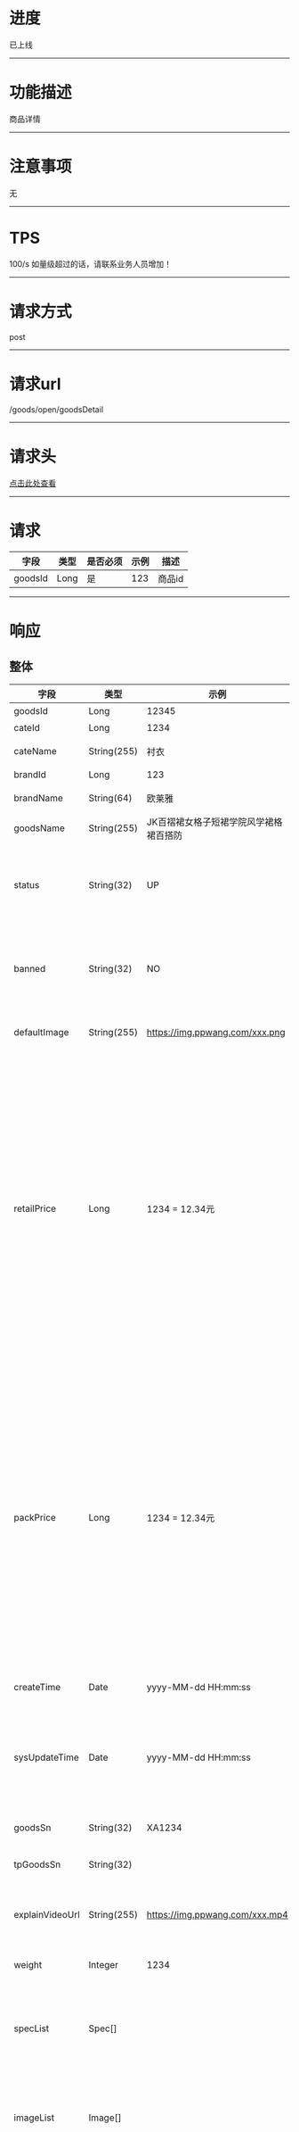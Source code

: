 # 进度
已上线

---

# 功能描述
商品详情

---

# 注意事项
无

---

# TPS
100/s 如量级超过的话，请联系业务人员增加！

---

# 请求方式
post  

---

# 请求url
/goods/open/goodsDetail

---

# 请求头
[点击此处查看](../请求头部及签名方式.md)

---

# 请求
| 字段  | 类型  | 是否必须  | 示例  | 描述 |
| ----------------------------- | ------------- | ---- | --------------------------------- | ---------------------------------- |
| goodsId                       | Long         | 是  | 123                              | 商品id                             |

---

# 响应
## 整体
| 字段  | 类型  | 示例  | 描述 |
| ----------------------------- | ------------- | --------------------------------- | ---------------------------------- |
| goodsId                       | Long         | 12345                            | 商品ID                                |
| cateId                        | Long         | 1234                             | 分类ID                                |
| cateName                      | String(255)  | 衬衣                              | 分类名称                               |
| brandId                       | Long         | 123                              | 品牌ID                                |
| brandName                     | String(64)   | 欧莱雅                            | 品牌名称                               |
| goodsName                     | String(255)  | JK百褶裙女格子短裙学院风学裙格裙百搭防 | 商品名称                               |
| status                        | String(32)   | UP                               | 商品状态。参考：[0商品枚举-商品状态](./0商品枚举.md)  |
| banned                        | String(32)   | NO                               | 禁售状态。参考：[0商品枚举-禁售状态](./0商品枚举.md)  |
| defaultImage                  | String(255)  | https://img.ppwang.com/xxx.png   | 封面图绝对路径
| retailPrice                   | Long         | 1234 = 12.34元                    | 商品拿货价。注意！接口返回的是整数，如需要换算的话，需要接口调用方自己除以100以转移成实际的金额。如返回1234，意思是金额为12.34元  |
| packPrice                     | Long         | 1234 = 12.34元                    | 商品打包价。注意！接口返回的是整数，如需要换算的话，需要接口调用方自己除以100以转移成实际的金额。如返回1234，意思是金额为12.34元  |
| createTime                    | Date         | yyyy-MM-dd HH:mm:ss              | 商品创建时间                           |
| sysUpdateTime                 | Date         | yyyy-MM-dd HH:mm:ss              | 商品修改时间。对商品的任何修改都会更新此字段 |
| goodsSn                       | String(32)   | XA1234                           | 商品货号                               |
| tpGoodsSn                     | String(32)   |                                  | 第三方商品货号                          |
| explainVideoUrl               | String(255)  | https://img.ppwang.com/xxx.mp4   | 直播讲解视频绝对地址                     |
| weight                        | Integer      | 1234                             | 商品重量。单位：克                      |
| specList                      | Spec[]       |                                  | 规格列表。具体字段参考Spec类型            |
| imageList                     | Image[]      |                                  | 商品详情图列表。具体字段参考Image类型      |
| attrList                      | Attr[]       |                                  | 商品属性列表。具体字段参考Attr类型         |
| sizeChartList                 | List<String> | ["图片地址1","图片地址2"]                  | 商品尺码图片列表                        |

## Spec类型
| 字段                           | 类型          | 示例                            | 描述                               |
| ----------------------------- | ------------ | ------------------------------- | ---------------------------------- |
| specId                        | Long         | 1                               | 规格id                             |
| color                         | String(64)   | 蓝色                             | 颜色                               |
| size                          | String(64)   | 均码                             | 尺码                               |
| tpSpecSn                      | String(32)   |                                 | 第三方规格编号                       |
| stock                         | Integer      | 123                             | 库存                               |


## Image类型
| 字段                           | 类型         | 示例                               | 描述                               |
| ----------------------------- | ------------ | --------------------------------- | ---------------------------------- |
| imageUrl                      | String(255)  | https://img.ppwang.com/xxx.png    | 图片绝对路径                         |
| sortOrder                     | Integer      | 0                                 | 排序                                |


## Attr类型
| 字段                           | 类型         | 示例                             | 描述                                |  
| ----------------------------- | ------------ | ------------------------------- | ---------------------------------- |
| attrId                        | Long         | 1                                | 属性ID                             |
| attrName                      | String(64)   | 面料                              | 属性名                             |
| children                      | Attr[]       |                                  | 子属性列表。具体字段参考Attr类型。目前平台只支持二级属性  |
